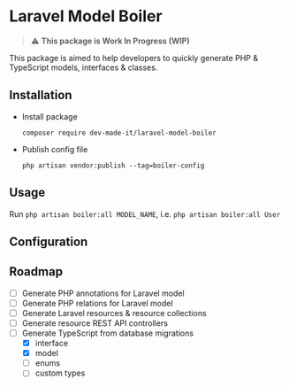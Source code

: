 # Laravel Model Boiler

> :warning: **This package is Work In Progress (WIP)**

This package is aimed to help developers to quickly generate PHP & TypeScript models, interfaces & classes.



## Installation
- Install package
  
  `composer require dev-made-it/laravel-model-boiler`

- Publish config file
  
   `php artisan vendor:publish --tag=boiler-config`

## Usage
Run `php artisan boiler:all MODEL_NAME`, i.e. `php artisan boiler:all User`

## Configuration


## Roadmap
- [ ] Generate PHP annotations for Laravel model 
- [ ] Generate PHP relations for Laravel model 
- [ ] Generate Laravel resources & resource collections
- [ ] Generate resource REST API controllers
- [ ] Generate TypeScript from database migrations
  - [x] interface
  - [x] model
  - [ ] enums
  - [ ] custom types
